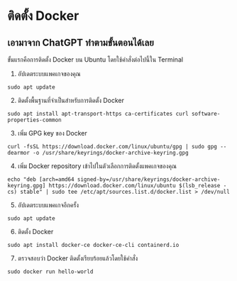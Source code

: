 
# ติดตั้ง Docker

## เอามาจาก ChatGPT ทำตามขั้นตอนได้เลย
ขั้นแรกคือการติดตั้ง Docker บน Ubuntu โดยใช้คำสั่งต่อไปนี้ใน Terminal

1. อัปเดตระบบแพคเกจของคุณ

```
sudo apt update
```

2. ติดตั้งพื้นฐานที่จำเป็นสำหรับการติดตั้ง Docker
```
sudo apt install apt-transport-https ca-certificates curl software-properties-common
```

3. เพิ่ม GPG key ของ Docker
```
curl -fsSL https://download.docker.com/linux/ubuntu/gpg | sudo gpg --dearmor -o /usr/share/keyrings/docker-archive-keyring.gpg
```

4. เพิ่ม Docker repository เข้าไปในตัวเลือกการติดตั้งแพคเกจของคุณ
```
echo "deb [arch=amd64 signed-by=/usr/share/keyrings/docker-archive-keyring.gpg] https://download.docker.com/linux/ubuntu $(lsb_release -cs) stable" | sudo tee /etc/apt/sources.list.d/docker.list > /dev/null
```

5. อัปเดตระบบแพคเกจอีกครั้ง
```
sudo apt update
```

6. ติดตั้ง Docker
```
sudo apt install docker-ce docker-ce-cli containerd.io
```

7. ตรวจสอบว่า Docker ติดตั้งเรียบร้อยแล้วโดยใช้คำสั่ง
```
sudo docker run hello-world
```
